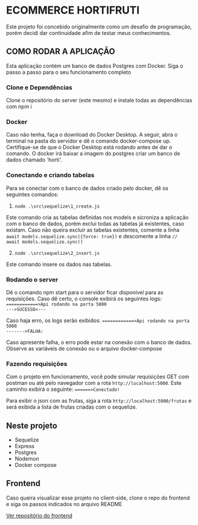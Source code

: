 # ECOMMERCE HORTIFRUTI

Este projeto foi concebido originalmente como um desafio de programação, porém decidi dar continuidade afim de testar meus conhecimentos.

## COMO RODAR A APLICAÇÃO

Esta aplicação contém um banco de dados Postgres com Docker. Siga o passo a passo para o seu funcionamento completo

### Clone e Dependências

Clone o repositório do server (este mesmo) e instale todas as dependências com npm i

### Docker

Caso não tenha, faça o download do Docker Desktop. A seguir, abra o terminal na pasta do servidor e dê o comando docker-compose up.
Certifique-se de que o Docker Desktop está rodando antes de dar o comando. O docker irá baixar a imagem do postgres criar um banco de dados chamado 'horti'.

### Conectando e criando tabelas

Para se conectar com o banco de dados criado pelo docker, dê os seguintes comandos:

1. `node .\src\sequelize\1_create.js`

Este comando cria as tabelas definidas nos models e sicroniza a aplicação com o banco de dados, porém exclui todas as tabelas já existentes, caso existam. Caso não queira excluir as tabelas existentes, comente a linha
`await models.sequelize.sync({force: true})` e descomente a linha `// await models.sequelize.sync()`

2. `node .\src\sequelize\2_insert.js`

Este comando insere os dados nas tabelas.

### Rodando o server

Dê o comando npm start para o servidor ficar disponível para as requisições. 
Caso dê certo, o console exibirá os seguintes logs: 
`============>Api rodando na porta 5000`
<br>
`--->SUCESSO<---`

Caso haja erro, os logs serão exibidos:
`============>Api rodando na porta 5000`
<br>
`------->FALHA: `

Caso apresente falha, o erro pode estar na conexão com o banco de dados. Observe as variáveis de conexão ou o arquivo docker-compose

### Fazendo requisições

Com o projeto em funcionamento, você pode simular requisições GET com postman ou até pelo navegador com a rota `http://localhost:5000`. Este caminho exibirá o seguinte:
`======>Conectado!`

Para exibir o json com as frutas, siga a rota `http://localhost:5000/frutas` e será exibida a lista de frutas criadas com o sequelize.

## Neste projeto

* Sequelize
* Express
* Postgres
* Nodemon
* Docker compose

## Frontend

Caso queira visualizar esse projeto no client-side, clone o repo do frontend e siga os passos indicados no arquivo README

[Ver repositório do frontend](https://github.com/claudionsc/ecommerce-horti-client.git)
